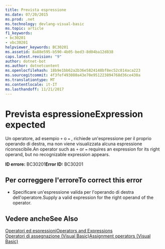 ```yaml
---
title: Prevista espressione
ms.date: 07/20/2015
ms.prod: .net
ms.technology: devlang-visual-basic
ms.topic: article
f1_keywords:
- bc30201
- vbc30201
helpviewer_keywords: BC30201
ms.assetid: 8a88e595-b590-4b05-bed3-8d04ba12d838
caps.latest.revision: "9"
author: dotnet-bot
ms.author: dotnetcontent
ms.openlocfilehash: 18b9e1bb62a2b36e5824148bf8ec52c814aca223
ms.sourcegitcommit: 4f3fef493080a43e70e951223894768d36ce430a
ms.translationtype: MT
ms.contentlocale: it-IT
ms.lasthandoff: 11/21/2017
---
```

# <a name="expression-expected"></a><span data-ttu-id="50eeb-102">Prevista espressione</span><span class="sxs-lookup"><span data-stu-id="50eeb-102">Expression expected</span></span>
<span data-ttu-id="50eeb-103">Un operatore, ad esempio `+` o `=` , richiede un'espressione per il proprio operando di destra, ma non viene visualizzata alcuna espressione riconoscibile.</span><span class="sxs-lookup"><span data-stu-id="50eeb-103">An operator such as `+` or `=` requires an expression for its right operand, but no recognizable expression appears.</span></span>  
  
 <span data-ttu-id="50eeb-104">**ID errore:** BC30201</span><span class="sxs-lookup"><span data-stu-id="50eeb-104">**Error ID:** BC30201</span></span>  
  
## <a name="to-correct-this-error"></a><span data-ttu-id="50eeb-105">Per correggere l'errore</span><span class="sxs-lookup"><span data-stu-id="50eeb-105">To correct this error</span></span>  
  
-   <span data-ttu-id="50eeb-106">Specificare un'espressione valida per l'operando di destra dell'operatore.</span><span class="sxs-lookup"><span data-stu-id="50eeb-106">Supply a valid expression for the right operand of the operator.</span></span>  
  
## <a name="see-also"></a><span data-ttu-id="50eeb-107">Vedere anche</span><span class="sxs-lookup"><span data-stu-id="50eeb-107">See Also</span></span>  
 [<span data-ttu-id="50eeb-108">Operatori ed espressioni</span><span class="sxs-lookup"><span data-stu-id="50eeb-108">Operators and Expressions</span></span>](../../visual-basic/programming-guide/language-features/operators-and-expressions/index.md)  
 [<span data-ttu-id="50eeb-109">Operatori di assegnazione (Visual Basic)</span><span class="sxs-lookup"><span data-stu-id="50eeb-109">Assignment operators (Visual Basic)</span></span>](~/docs/visual-basic/language-reference/operators/assignment-operators.md)
